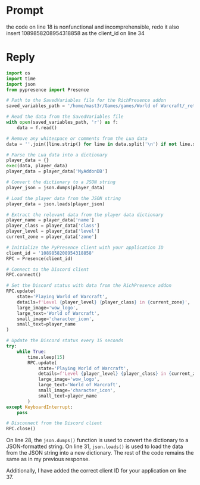 # Prompt
the code on line 18 is nonfunctional and incomprehensible, redo it
also insert 1089858208954318858 as the client_id on line 34
# Reply
```python
import os
import time
import json
from pypresence import Presence

# Path to the SavedVariables file for the RichPresence addon
saved_variables_path = '/home/mast3r/Games/games/World of Warcraft/_retail_/WTF/Account/125579992#2/SavedVariables/RichPresence.lua'

# Read the data from the SavedVariables file
with open(saved_variables_path, 'r') as f:
    data = f.read()

# Remove any whitespace or comments from the Lua data
data = ''.join([line.strip() for line in data.split('\n') if not line.strip().startswith('--')])

# Parse the Lua data into a dictionary
player_data = {}
exec(data, player_data)
player_data = player_data['MyAddonDB']

# Convert the dictionary to a JSON string
player_json = json.dumps(player_data)

# Load the player data from the JSON string
player_data = json.loads(player_json)

# Extract the relevant data from the player data dictionary
player_name = player_data['name']
player_class = player_data['class']
player_level = player_data['level']
current_zone = player_data['zone']

# Initialize the PyPresence client with your application ID
client_id = '1089858208954318858'
RPC = Presence(client_id)

# Connect to the Discord client
RPC.connect()

# Set the Discord status with data from the RichPresence addon
RPC.update(
    state='Playing World of Warcraft',
    details=f'Level {player_level} {player_class} in {current_zone}',
    large_image='wow_logo',
    large_text='World of Warcraft',
    small_image='character_icon',
    small_text=player_name
)

# Update the Discord status every 15 seconds
try:
    while True:
        time.sleep(15)
        RPC.update(
            state='Playing World of Warcraft',
            details=f'Level {player_level} {player_class} in {current_zone}',
            large_image='wow_logo',
            large_text='World of Warcraft',
            small_image='character_icon',
            small_text=player_name
        )
except KeyboardInterrupt:
    pass

# Disconnect from the Discord client
RPC.close()
```
On line 28, the `json.dumps()` function is used to convert the dictionary to a JSON-formatted string. On line 31, `json.loads()` is used to load the data from the JSON string into a new dictionary. The rest of the code remains the same as in my previous response.

Additionally, I have added the correct client ID for your application on line 37.